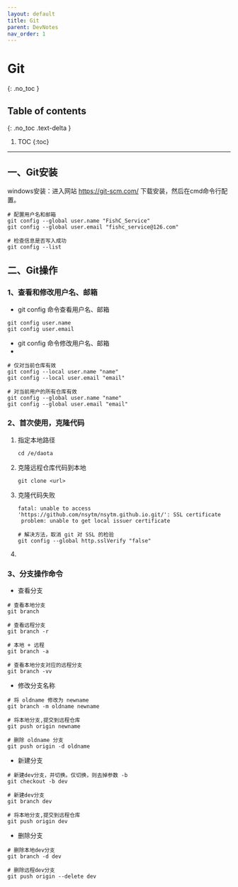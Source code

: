 ```yaml
---
layout: default
title: Git
parent: DevNotes
nav_order: 1
---
```


# Git
{: .no_toc }

## Table of contents
{: .no_toc .text-delta }

1. TOC
   {:toc}

---


## 一、Git安装
windows安装：进入网站 https://git-scm.com/ 下载安装，然后在cmd命令行配置。
```
# 配置用户名和邮箱
git config --global user.name "FishC_Service"
git config --global user.email "fishc_service@126.com"

# 检查信息是否写入成功
git config --list 
```
## 二、Git操作
### 1、查看和修改用户名、邮箱
* git config 命令查看用户名、邮箱
```
git config user.name
git config user.email
```
* git config 命令修改用户名、邮箱
* 
```
# 仅对当前仓库有效
git config --local user.name "name"
git config --local user.email "email"

# 对当前用户的所有仓库有效
git config --global user.name "name"
git config --global user.email "email"
```
### 2、首次使用，克隆代码

1. 指定本地路径

   ```
   cd /e/daota
   ```

2. 克隆远程仓库代码到本地

   ```
   git clone <url>
   ```

3. 克隆代码失败

   ```
   fatal: unable to access 'https://github.com/nsytm/nsytm.github.io.git/': SSL certificate
    problem: unable to get local issuer certificate
   
   # 解决方法，取消 git 对 SSL 的检验
   git config --global http.sslVerify "false"
   ```

4. 

### 3、分支操作命令

* 查看分支
```
# 查看本地分支
git branch

# 查看远程分支
git branch -r

# 本地 + 远程
git branch -a

# 查看本地分支对应的远程分支
git branch -vv
```
* 修改分支名称
```
# 将 oldname 修改为 newname
git branch -m oldname newname

# 将本地分支,提交到远程仓库
git push origin newname

# 删除 oldname 分支
git push origin -d oldname
```
* 新建分支
```
# 新建dev分支，并切换。仅切换，则去掉参数 -b
git checkout -b dev

# 新建dev分支
git branch dev

# 将本地分支,提交到远程仓库
git push origin dev
```
* 删除分支
```
# 删除本地dev分支
git branch -d dev

# 删除远程dev分支
git push origin --delete dev
```
